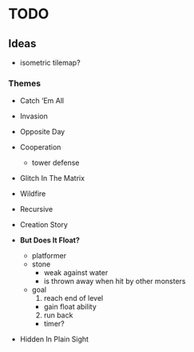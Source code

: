 # TODO

## Ideas

* isometric tilemap?

### Themes

* Catch ‘Em All

* Invasion

* Opposite Day

* Cooperation
  * tower defense

* Glitch In The Matrix

* Wildfire

* Recursive

* Creation Story

* **But Does It Float?**
  * platformer
  * stone
    * weak against water
    * is thrown away when hit by other monsters
  * goal
    1. reach end of level
      * gain float ability 
    2. run back
      * timer?

* Hidden In Plain Sight
